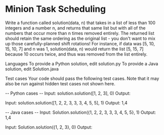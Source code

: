 # Minion Task Scheduling 
Write a function called solution(data, n) that takes in a list of less than 100 integers and a number n, and returns that same list but with all of the numbers that occur more than n times removed entirely. The returned list should retain the same ordering as the original list - you don't want to mix up those carefully-planned shift rotations! For instance, if data was [5, 10, 15, 10, 7] and n was 1, solution(data, n) would return the list [5, 15, 7] because 10 occurs twice, and thus was removed from the list entirely.

Languages
To provide a Python solution, edit solution.py
To provide a Java solution, edit Solution.java

Test cases
Your code should pass the following test cases.
Note that it may also be run against hidden test cases not shown here.

-- Python cases --
Input:
solution.solution([1, 2, 3], 0)
Output:

Input:
solution.solution([1, 2, 2, 3, 3, 3, 4, 5, 5], 1)
Output:
1,4

-- Java cases --
Input:
Solution.solution({1, 2, 2, 3, 3, 3, 4, 5, 5}, 1)
Output:
1,4

Input:
Solution.solution({1, 2, 3}, 0)
Output:
